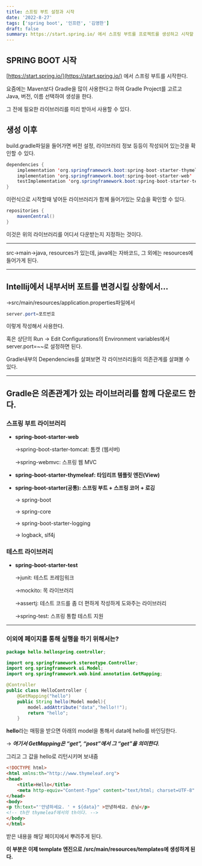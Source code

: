 ```yaml
---
title: 스프링 부트 설정과 시작
date: '2022-8-27'
tags: ['spring boot', '인프런', '김영한']
draft: false
summary: https://start.spring.io/ 에서 스프링 부트를 프로젝트를 생성하고 시작할 수 있다.
---
```


## SPRING BOOT 시작

[https://start.spring.io/](https://start.spring.io/) 에서 스프링 부트를 시작한다.

요즘에는 Maven보다 Gradle을 많이 사용한다고 하여 Gradle Project를 고르고 Java, 버전, 이름 선택하여 생성을 한다.

그 전에 필요한 라이브러리를 미리 받아서 사용할 수 있다.

## 생성 이후

build.gradle파일을 들어가면 버전 설정, 라이브러리 정보 등등이 작성되어 있는것을 확인할 수 있다.

```java
dependencies {
	implementation 'org.springframework.boot:spring-boot-starter-thymeleaf'
	implementation 'org.springframework.boot:spring-boot-starter-web'
	testImplementation 'org.springframework.boot:spring-boot-starter-test'
}
```

이런식으로 시작할때 넣어둔 라이브러리가 함께 들어가있는 모습을 확인할 수 있다.

```java
repositories {
	mavenCentral()
}
```

이것은 위의 라이브러리를 어디서 다운받는지 지정하는 것이다.

---

src→main→java, resources가 있는데, java에는 자바코드, 그 외에는 resources에 들어가게 된다.

---

## Intellij에서 내부서버 포트를 변경시킬 상황에서...

→src/main/resources/application.properties파일에서

```java
server.port=포트번호
```

이렇게 작성해서 사용한다.

혹은 상단의 Run → Edit Configurations의 Environment variables에서 server.port=~~로 설정하면 된다.

Gradle내부의 Dependencies를 살펴보면 각 라이브러리들의 의존관계를 살펴볼 수 있다.

---

## Gradle은 의존관계가 있는 라이브러리를 함께 다운로드 한다.

### 스프링 부트 라이브러리

- **spring-boot-starter-web**

  →spring-boot-starter-tomcat: 톰캣 (웹서버)

  →spring-webmvc: 스프링 웹 MVC

- **spring-boot-starter-thymeleaf: 타임리프 템플릿 엔진(View)**
- **spring-boot-starter(공통): 스프링 부트 + 스프링 코어 + 로깅**

  → spring-boot

  → spring-core

  → spring-boot-starter-logging

  → logback, slf4j

### 테스트 라이브러리

- **spring-boot-starter-test**

  →junit: 테스트 프레임워크

  →mockito: 목 라이브러리

  →assertj: 테스트 코드를 좀 더 편하게 작성하게 도와주는 라이브러리

  →spring-test: 스프링 통합 테스트 지원

---

### 이외에 페이지를 통해 실행을 하기 위해서는?

```java
package hello.hellospring.controller;

import org.springframework.stereotype.Controller;
import org.springframework.ui.Model;
import org.springframework.web.bind.annotation.GetMapping;

@Controller
public class HelloController {
    @GetMapping("hello")
    public String hello(Model model){
        model.addAttribute("data","hello!!");
        return "hello";
    }
```

**hello**라는 매핑을 받으면 아래의 model을 통해서 data에 hello를 바인딩한다.

→ **_여기서 GetMapping은 “get”, “post”에서 그 “get”을 의미한다._**

그리고 그 값을 hello로 리턴시키며 보내줌

```HTML
<!DOCTYPE html>
<html xmlns:th="http://www.thymeleaf.org">
<head>
    <title>Hello</title>
    <meta http-equiv="Content-Type" content="text/html; charset=UTF-8" />
</head>
<body>
<p th:text="'안녕하세요. ' + ${data}" >안녕하세요. 손님</p>
<!-- th란 thymeleaf에서의 th이다. -->
</body>
</html>
```

받은 내용을 해당 페이지에서 뿌려주게 된다.

**이 부분은 이제 template 엔진으로 /src/main/resources/templates에 생성하게 된다.**
